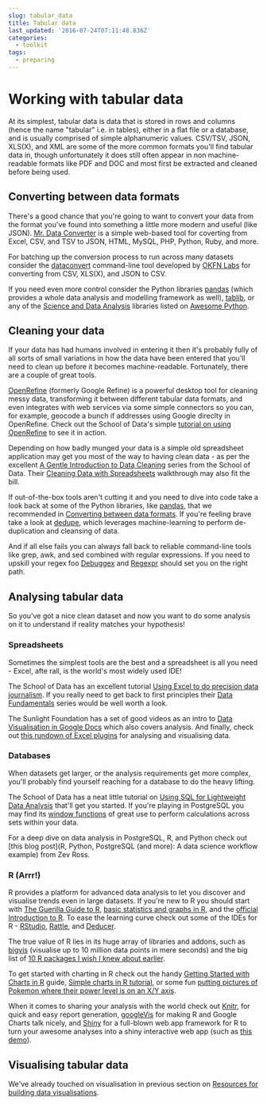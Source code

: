 ```yaml
---
slug: tabular_data
title: Tabular data
last_updated: '2016-07-24T07:11:48.836Z'
categories:
  - toolkit
tags:
  - preparing
---
```

# Working with tabular data

At its simplest, tabular data is data that is stored in rows and columns (hence the name "tabular" i.e. in tables), either in a flat file or a database, and is usually comprised of simple alphanumeric values. CSV/TSV, JSON, XLS(X), and XML are some of the more common formats you'll find tabular data in, though unfortunately it does still often appear in non machine-readable formats like PDF and DOC and most first be extracted and cleaned before being used.

## Converting between data formats

There's a good chance that you're going to want to convert your data from the format you've found into something a little more modern and useful (like JSON). [Mr. Data Converter](http://shancarter.github.io/mr-data-converter/) is a simple web-based tool for coverting from Excel, CSV, and TSV to JSON, HTML, MySQL, PHP, Python, Ruby, and more.

For batching up the conversion process to run across many datasets consider the [dataconvert](http://okfnlabs.org/dataconverters/#source-data-formats-supported) command-line tool developed by [OKFN Labs](http://okfnlabs.org/) for converting from CSV, XLS(X), and JSON to CSV.

If you need even more control consider the Python libraries [pandas](http://pandas.pydata.org/) (which provides a whole data analysis and modelling framework as well), [tablib](https://tablib.readthedocs.org/en/latest/), or any of the [Science and Data Analysis](https://github.com/vinta/awesome-python#science-and-data-analysis) libraries listed on [Awesome Python](https://github.com/vinta/awesome-python).

## Cleaning your data

If your data has had humans involved in entering it then it's probably fully of all sorts of small variations in how the data have been entered that you'll need to clean up before it becomes machine-readable. Fortunately, there are a couple of great tools.

[OpenRefine](http://openrefine.org/) (formerly Google Refine) is a powerful desktop tool for cleaning messy data, transforming it between different tabular data formats, and even integrates with web services via some simple connectors so you can, for example, geocode a bunch if addresses using Google direclty in OpenRefine. Check out the School of Data's simple [tutorial on using OpenRefine](http://schoolofdata.org/2013/07/15/openrefinelodrefine-a-power-tool-for-cleaning-data/) to see it in action.

Depending on how badly munged your data is a simple old spreadsheet application may get you most of the way to having clean data - as per the excellent [A Gentle Introduction to Data Cleaning](http://schoolofdata.org/courses/#IntroDataCleaning) series from the School of Data. Their [Cleaning Data with Spreadsheets](http://schoolofdata.org/handbook/recipes/cleaning-data-with-spreadsheets/) walkthrough may also fit the bill.

If out-of-the-box tools aren't cutting it and you need to dive into code take a look back at some of the Python libraries, like [pandas](http://pandas.pydata.org/), that we recommended in [Converting between data formats](#Converting_between_data_formats). If you're feeling brave take a look at [dedupe](https://github.com/datamade/dedupe), which leverages machine-learning to perform de-duplication and cleansing of data.

And if all else fails you can always fall back to reliable command-line tools like grep, awk, and sed combined with regular expressions. If you need to upskill your regex foo [Debuggex](https://www.debuggex.com/) and [Regexpr](http://regexper.com/) should set you on the right path.

## Analysing tabular data

So you've got a nice clean dataset and now you want to do some analysis on it to understand if reality matches your hypothesis!

### Spreadsheets

Sometimes the simplest tools are the best and a spreadsheet is all you need - Excel, afte rall, is the world's most widely used IDE!

The School of Data has an excellent tutorial [Using Excel to do precision data journalism](http://schoolofdata.org/2013/04/24/using-excel-to-do-precision-journalism-an-update-from-the-school-of-data-journalism-in-perugia/). If you really need to get back to first principles their [Data Fundamentals](http://schoolofdata.org/courses/#DataFundamentals) series would be well worth a look.

The Sunlight Foundation has a set of good videos as an intro to [Data Visualisation in Google Docs](http://training.sunlightfoundation.com/module/data-visualizations-google-docs/) which also covers analysis. And finally, check out [this rundown of Excel plugins](http://www.clickz.com/clickz/column/2265548/5-free-excel-addins-to-help-digital-marketers-decipher-big-data) for analysing and visualising data.

### Databases

When datasets get larger, or the analysis requirements get more complex, you'll probably find yourself reaching for a database to do the heavy lifting.

The School of Data has a neat little tutorial on [Using SQL for Lightweight Data Analysis](http://schoolofdata.org/2013/03/26/using-sql-for-lightweight-data-analysis/) that'll get you started. If you're playing in PostgreSQL you may find its [window functions](http://www.postgresql.org/docs/9.4/static/tutorial-window.html) of great use to perform calculations across sets within your data.

For a deep dive on data analysis in PostgreSQL, R, and Python check out [this blog post](R, Python, PostgreSQL (and more): A data science workflow example) from Zev Ross.

### R (Arrr!)

R provides a platform for advanced data analysis to let you discover and visualise trends even in large datasets. If you're new to R you should start with [The Guerilla Guide to R](http://www.r-bloggers.com/the-guerilla-guide-to-r/), [basic statistics and graphs in R](https://people.ifm.liu.se/marjon/R_intro_solutions.pdf), and the [official Introduction to R](http://cran.r-project.org/doc/manuals/R-intro.html). To ease the learning curve check out some of the IDEs for R - [RStudio](http://www.rstudio.com/), [Rattle](http://rattle.togaware.com/), and [Deducer](http://www.deducer.org/pmwiki/pmwiki.php?n=Main.DeducerManual).

The true value of R lies in its huge array of libraries and addons, such as [bigvis](http://blog.revolutionanalytics.com/2013/04/visualize-large-data-sets-with-the-bigvis-package.html) (visualise up to 10 million data points in mere seconds) and the big list of [10 R packages I wish I knew about earlier](http://blog.yhathq.com/posts/10-R-packages-I-wish-I-knew-about-earlier.html).

To get started with charting in R check out the handy [Getting Started with Charts in R](http://flowingdata.com/2012/12/17/getting-started-with-charts-in-r/) guide, [Simple charts in R tutorial](http://chartsnthings.tumblr.com/post/36978271916/r-tutorial-simple-charts), or some fun [putting pictures of Pokemon where their power level is on an X/Y axis](http://www.r-bloggers.com/to-plot-them-is-my-real-test/).

When it comes to sharing your analysis with the world check out [Knitr](http://yihui.name/knitr/), for quick and easy report generation, [googleVis](https://github.com/mages/googleVis) for making R and Google Charts talk nicely, and [Shiny](http://shiny.rstudio.com/) for a full-blown web app framework for R to turn your awesome analyses into a shiny interactive web app (such as [this demo](http://blog.ouseful.info/2012/11/28/quick-shiny-demo-exploring-nhs-winter-sit-rep-data/)).

## Visualising tabular data

We've already touched on visualisation in previous section on [Resources for building data visualisations](http://localhost:9000/#data-visualisation-and-infographics-for-fun-and-profit-resources-for-building).
